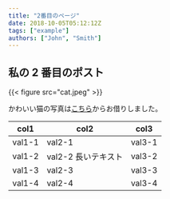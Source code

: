 ```yaml
---
title: "2番目のページ"
date: 2018-10-05T05:12:12Z
tags: ["example"]
authors: ["John", "Smith"]
---
```


## 私の 2 番目のポスト

{{< figure src="cat.jpeg" >}}

かわいい猫の写真は[こちら](https://www.pexels.com/photo/grey-and-white-short-fur-cat-104827/)からお借りしました。

| col1   | col2                | col3   |
| ------ | ------------------- | ------ |
| val1-1 | val2-1              | val3-1 |
| val1-2 | val2-2 長いテキスト | val3-2 |
| val1-3 | val2-3              | val3-3 |
| val1-4 | val2-4              | val3-4 |
